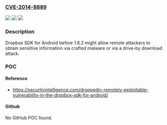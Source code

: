 ### [CVE-2014-8889](https://cve.mitre.org/cgi-bin/cvename.cgi?name=CVE-2014-8889)
![](https://img.shields.io/static/v1?label=Product&message=n%2Fa&color=blue)
![](https://img.shields.io/static/v1?label=Version&message=n%2Fa&color=blue)
![](https://img.shields.io/static/v1?label=Vulnerability&message=n%2Fa&color=brighgreen)

### Description

Dropbox SDK for Android before 1.6.2 might allow remote attackers to obtain sensitive information via crafted malware or via a drive-by download attack.

### POC

#### Reference
- https://securityintelligence.com/droppedin-remotely-exploitable-vulnerability-in-the-dropbox-sdk-for-android/

#### Github
No GitHub POC found.

